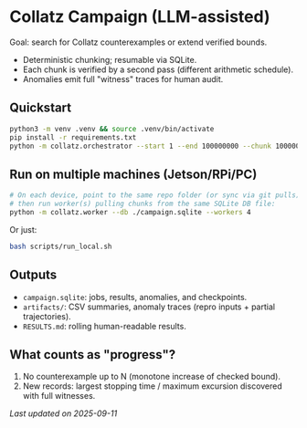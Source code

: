 # Collatz Campaign (LLM-assisted)

Goal: search for Collatz counterexamples or extend verified bounds.

- Deterministic chunking; resumable via SQLite.
- Each chunk is verified by a second pass (different arithmetic schedule).
- Anomalies emit full "witness" traces for human audit.

## Quickstart

```bash
python3 -m venv .venv && source .venv/bin/activate
pip install -r requirements.txt
python -m collatz.orchestrator --start 1 --end 100000000 --chunk 100000 --workers 4
```

## Run on multiple machines (Jetson/RPi/PC)

```bash
# On each device, point to the same repo folder (or sync via git pulls),
# then run worker(s) pulling chunks from the same SQLite DB file:
python -m collatz.worker --db ./campaign.sqlite --workers 4
```

Or just:

```bash
bash scripts/run_local.sh
```

## Outputs

- `campaign.sqlite`: jobs, results, anomalies, and checkpoints.
- `artifacts/`: CSV summaries, anomaly traces (repro inputs + partial trajectories).
- `RESULTS.md`: rolling human-readable results.

## What counts as "progress"?

1. No counterexample up to N (monotone increase of checked bound).
2. New records: largest stopping time / maximum excursion discovered with full witnesses.

_Last updated on 2025-09-11_
